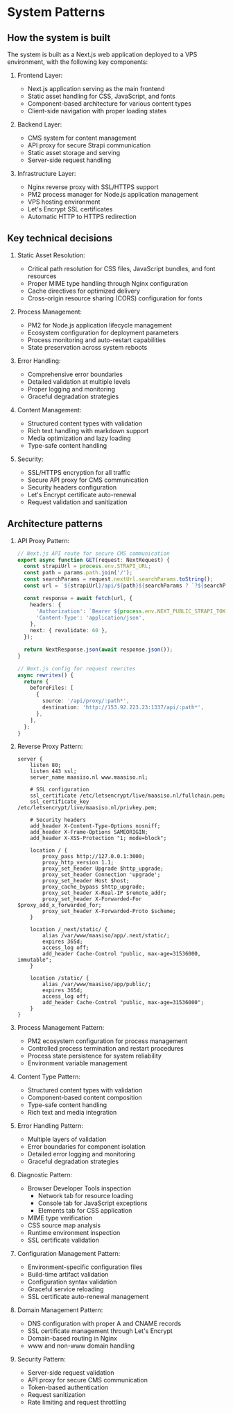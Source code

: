 # System Patterns

## How the system is built
The system is built as a Next.js web application deployed to a VPS environment, with the following key components:

1. Frontend Layer:
   - Next.js application serving as the main frontend
   - Static asset handling for CSS, JavaScript, and fonts
   - Component-based architecture for various content types
   - Client-side navigation with proper loading states

2. Backend Layer:
   - CMS system for content management
   - API proxy for secure Strapi communication
   - Static asset storage and serving
   - Server-side request handling

3. Infrastructure Layer:
   - Nginx reverse proxy with SSL/HTTPS support
   - PM2 process manager for Node.js application management
   - VPS hosting environment
   - Let's Encrypt SSL certificates
   - Automatic HTTP to HTTPS redirection

## Key technical decisions
1. Static Asset Resolution:
   - Critical path resolution for CSS files, JavaScript bundles, and font resources
   - Proper MIME type handling through Nginx configuration
   - Cache directives for optimized delivery
   - Cross-origin resource sharing (CORS) configuration for fonts

2. Process Management:
   - PM2 for Node.js application lifecycle management
   - Ecosystem configuration for deployment parameters
   - Process monitoring and auto-restart capabilities
   - State preservation across system reboots

3. Error Handling:
   - Comprehensive error boundaries
   - Detailed validation at multiple levels
   - Proper logging and monitoring
   - Graceful degradation strategies

4. Content Management:
   - Structured content types with validation
   - Rich text handling with markdown support
   - Media optimization and lazy loading
   - Type-safe content handling

5. Security:
   - SSL/HTTPS encryption for all traffic
   - Secure API proxy for CMS communication
   - Security headers configuration
   - Let's Encrypt certificate auto-renewal
   - Request validation and sanitization

## Architecture patterns
1. API Proxy Pattern:
   ```typescript
   // Next.js API route for secure CMS communication
   export async function GET(request: NextRequest) {
     const strapiUrl = process.env.STRAPI_URL;
     const path = params.path.join('/');
     const searchParams = request.nextUrl.searchParams.toString();
     const url = `${strapiUrl}/api/${path}${searchParams ? `?${searchParams}` : ''}`;

     const response = await fetch(url, {
       headers: {
         'Authorization': `Bearer ${process.env.NEXT_PUBLIC_STRAPI_TOKEN}`,
         'Content-Type': 'application/json',
       },
       next: { revalidate: 60 },
     });

     return NextResponse.json(await response.json());
   }

   // Next.js config for request rewrites
   async rewrites() {
     return {
       beforeFiles: [
         {
           source: '/api/proxy/:path*',
           destination: 'http://153.92.223.23:1337/api/:path*',
         },
       ],
     };
   }
   ```

2. Reverse Proxy Pattern:
   ```nginx
   server {
       listen 80;
       listen 443 ssl;
       server_name maasiso.nl www.maasiso.nl;

       # SSL configuration
       ssl_certificate /etc/letsencrypt/live/maasiso.nl/fullchain.pem;
       ssl_certificate_key /etc/letsencrypt/live/maasiso.nl/privkey.pem;
       
       # Security headers
       add_header X-Content-Type-Options nosniff;
       add_header X-Frame-Options SAMEORIGIN;
       add_header X-XSS-Protection "1; mode=block";

       location / {
           proxy_pass http://127.0.0.1:3000;
           proxy_http_version 1.1;
           proxy_set_header Upgrade $http_upgrade;
           proxy_set_header Connection 'upgrade';
           proxy_set_header Host $host;
           proxy_cache_bypass $http_upgrade;
           proxy_set_header X-Real-IP $remote_addr;
           proxy_set_header X-Forwarded-For $proxy_add_x_forwarded_for;
           proxy_set_header X-Forwarded-Proto $scheme;
       }

       location /_next/static/ {
           alias /var/www/maasiso/app/.next/static/;
           expires 365d;
           access_log off;
           add_header Cache-Control "public, max-age=31536000, immutable";
       }

       location /static/ {
           alias /var/www/maasiso/app/public/;
           expires 365d;
           access_log off;
           add_header Cache-Control "public, max-age=31536000";
       }
   }
   ```

3. Process Management Pattern:
   - PM2 ecosystem configuration for process management
   - Controlled process termination and restart procedures
   - Process state persistence for system reliability
   - Environment variable management

4. Content Type Pattern:
   - Structured content types with validation
   - Component-based content composition
   - Type-safe content handling
   - Rich text and media integration

5. Error Handling Pattern:
   - Multiple layers of validation
   - Error boundaries for component isolation
   - Detailed error logging and monitoring
   - Graceful degradation strategies

6. Diagnostic Pattern:
   - Browser Developer Tools inspection
     * Network tab for resource loading
     * Console tab for JavaScript exceptions
     * Elements tab for CSS application
   - MIME type verification
   - CSS source map analysis
   - Runtime environment inspection
   - SSL certificate validation

7. Configuration Management Pattern:
   - Environment-specific configuration files
   - Build-time artifact validation
   - Configuration syntax validation
   - Graceful service reloading
   - SSL certificate auto-renewal management

8. Domain Management Pattern:
   - DNS configuration with proper A and CNAME records
   - SSL certificate management through Let's Encrypt
   - Domain-based routing in Nginx
   - www and non-www domain handling

9. Security Pattern:
   - Server-side request validation
   - API proxy for secure CMS communication
   - Token-based authentication
   - Request sanitization
   - Rate limiting and request throttling
